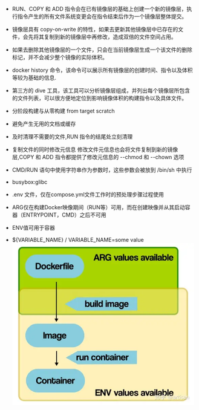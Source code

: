 - RUN、COPY 和 ADD 指令会在已有镜像层的基础上创建一个新的镜像层，执行指令产生的所有文件系统变更会在指令结束后作为一个镜像层整体提交。
- 镜像层具有 copy-on-write 的特性，如果去更新其他镜像层中已存在的文件，会先将其复制到新的镜像层中再修改，造成双倍的文件空间占用。
- 如果去删除其他镜像层的一个文件，只会在当前镜像层生成一个该文件的删除标记，并不会减少整个镜像的实际体积。


- docker history 命令，该命令可以展示所有镜像层的创建时间、指令以及体积等较为基础的信息.
- 第三方的 dive 工具，该工具可以分析镜像层组成，并列出每个镜像层所包含的文件列表，可以很方便地定位到影响镜像体积的构建指令以及具体文件。


- 分阶段构建与从零构建
from target scratch


- 避免产生无用的文档或缓存


- 及时清理不需要的文件,RUN 指令的结尾处立刻清理


- 复制文件的同时修改元信息
修改文件元信息也会将文件复制到新的镜像层,COPY 和 ADD 指令都提供了修改元信息的 --chmod 和 --chown 选项


- CMD/RUN 语句中使用字符串作为参数时，这些参数会被放到 /bin/sh 中执行


- busybox:glibc


- .env 文件，仅在compose.yml文件工作时的预处理步骤过程使用
- ARG仅在构建Docker映像期间（RUN等）可用，而在创建映像并从其启动容器（ENTRYPOINT，CMD）之后不可用
- ENV值可用于容器
- ${VARIABLE_NAME} / VARIABLE_NAME=some value
![alt text](docker-perEnv.png)